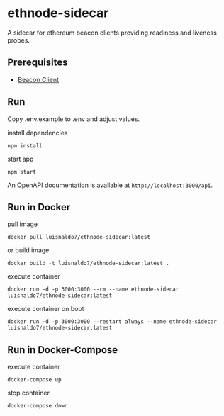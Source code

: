 # ethnode-sidecar

A sidecar for ethereum beacon clients providing readiness and liveness probes.

## Prerequisites

- [Beacon Client](https://ethereum.org/en/upgrades/get-involved/#clients)

## Run

Copy .env.example to .env and adjust values.

install dependencies

```
npm install
```

start app

```
npm start
```

An OpenAPI documentation is available at `http://localhost:3000/api`.

## Run in Docker

pull image

```
docker pull luisnaldo7/ethnode-sidecar:latest
```

or build image

```
docker build -t luisnaldo7/ethnode-sidecar:latest .
```

execute container

```
docker run -d -p 3000:3000 --rm --name ethnode-sidecar luisnaldo7/ethnode-sidecar:latest
```

execute container on boot

```
docker run -d -p 3000:3000 --restart always --name ethnode-sidecar luisnaldo7/ethnode-sidecar:latest
```

## Run in Docker-Compose

execute container

```
docker-compose up
```

stop container

```
docker-compose down
```
